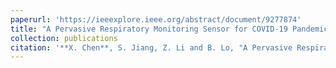 ```yaml
---
paperurl: 'https://ieeexplore.ieee.org/abstract/document/9277874'
title: "A Pervasive Respiratory Monitoring Sensor for COVID-19 Pandemic"
collection: publications
citation: '**X. Chen**, S. Jiang, Z. Li and B. Lo, "A Pervasive Respiratory Monitoring Sensor for COVID-19 Pandemic," in IEEE Open Journal of Engineering in Medicine and Biology, vol. 2, pp. 11-16, 2021, doi: 10.1109/OJEMB.2020.3042051.'
---
```

